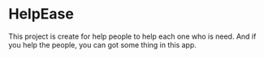 # HelpEase
This project is create for help people to help each one who is need. And if you help the people, you can got some thing in this app.
